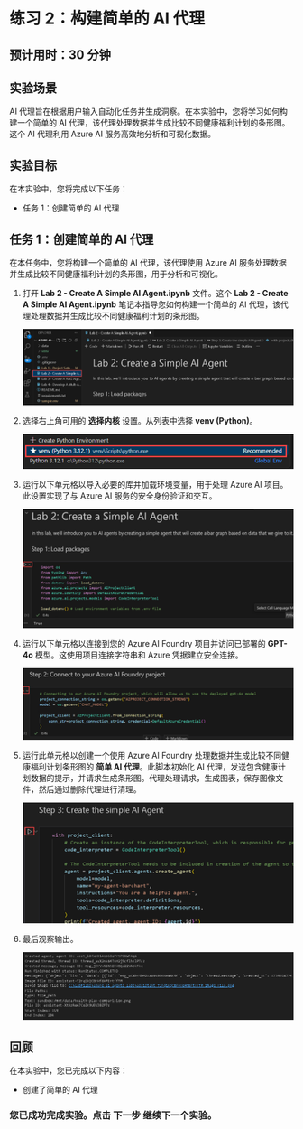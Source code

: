 # 练习 2：构建简单的 AI 代理

## 预计用时：30 分钟
## 实验场景
AI 代理旨在根据用户输入自动化任务并生成洞察。在本实验中，您将学习如何构建一个简单的 AI 代理，该代理处理数据并生成比较不同健康福利计划的条形图。这个 AI 代理利用 Azure AI 服务高效地分析和可视化数据。

## 实验目标
在本实验中，您将完成以下任务：

- 任务 1：创建简单的 AI 代理

## 任务 1：创建简单的 AI 代理

在本任务中，您将构建一个简单的 AI 代理，该代理使用 Azure AI 服务处理数据并生成比较不同健康福利计划的条形图，用于分析和可视化。

1. 打开 **Lab 2 - Create A Simple AI Agent.ipynb** 文件。这个 **Lab 2 - Create A Simple AI Agent.ipynb** 笔记本指导您如何构建一个简单的 AI 代理，该代理处理数据并生成比较不同健康福利计划的条形图。

   ![](./media/ag62.png)

2. 选择右上角可用的 **选择内核** 设置。从列表中选择 **venv (Python)**。

   ![](./media/lab1-24.png)

3. 运行以下单元格以导入必要的库并加载环境变量，用于处理 Azure AI 项目。此设置实现了与 Azure AI 服务的安全身份验证和交互。

   ![](./media/ag63.png)

4. 运行以下单元格以连接到您的 Azure AI Foundry 项目并访问已部署的 **GPT-4o** 模型。这使用项目连接字符串和 Azure 凭据建立安全连接。

   ![](./media/ag64.png)

5. 运行此单元格以创建一个使用 Azure AI Foundry 处理数据并生成比较不同健康福利计划条形图的 **简单 AI 代理**。此脚本初始化 AI 代理，发送包含健康计划数据的提示，并请求生成条形图。代理处理请求，生成图表，保存图像文件，然后通过删除代理进行清理。

   ![](./media/ag90.png)

6. 最后观察输出。   

   ![](./media/lab2-26.png)

## 回顾

在本实验中，您已完成以下内容：
- 创建了简单的 AI 代理

### 您已成功完成实验。点击 **下一步** 继续下一个实验。 